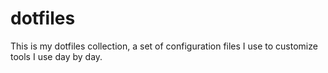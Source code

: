 dotfiles
========

This is my dotfiles collection, a set of configuration files I use to
customize tools I use day by day.

